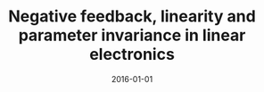 ---
title: "Negative feedback, linearity and parameter invariance in linear electronics"
collection: publications
permalink: /publication/2016-costa2016negative
authors: "L. da F. Costa, F. N. Silva, C. H. Comin"
date: 2016-01-01
venue: 'Electrical Engineering, p. 1--23'
bibtex: "costa2016negative.bib"
paperurl: 'https://arxiv.org/abs/1611.06356'
doi: 10.1007/s00202-017-0573-8
---